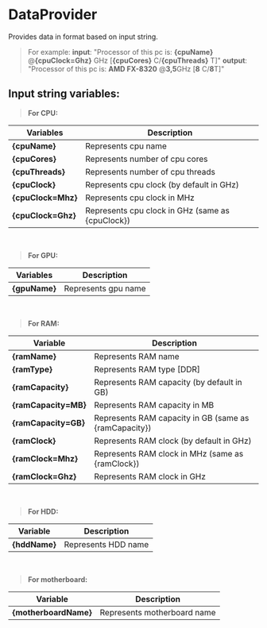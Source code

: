 ﻿
# DataProvider
Provides data in format based on input string.

> For example:
>  **input**: "Processor of this pc is: **{cpuName}** @**{cpuClock=Ghz}** GHz [**{cpuCores}** C/**{cpuThreads}** T]"
>  **output**: "Processor of this pc is: **AMD FX-8320** @**3,5**GHz [**8** C/**8**T]"


## Input string variables:

> **For CPU:**

| Variables          | Description                                      |
|--------------------|--------------------------------------------------|
| **{cpuName}**      | Represents cpu name                              |
| **{cpuCores}**     | Represents number of cpu cores                   |
| **{cpuThreads}**   | Represents number of cpu threads                 |
| **{cpuClock}**     | Represents cpu clock (by default in GHz)         |
| **{cpuClock=Mhz}** | Represents cpu clock in MHz                      |
| **{cpuClock=Ghz}** | Represents cpu clock in GHz (same as {cpuClock}) |

<br/>

> **For GPU:**

| Variables          | Description         |
|--------------------|---------------------|
| **{gpuName}**      | Represents gpu name |

<br/>

> **For RAM:**

| Variable             | Description                                           |
|----------------------|-------------------------------------------------------|
| **{ramName}**        | Represents RAM name                                   |
| **{ramType}**        | Represents RAM type [DDR]                             |
| **{ramCapacity}**    | Represents RAM capacity (by default in GB)            |
| **{ramCapacity=MB}** | Represents RAM capacity in MB                         |
| **{ramCapacity=GB}** | Represents RAM capacity in GB (same as {ramCapacity}) |
| **{ramClock}**       | Represents RAM clock (by default in GHz)              |
| **{ramClock=Mhz}**   | Represents RAM clock in MHz (same as {ramClock})      |
| **{ramClock=Ghz}**   | Represents RAM clock in GHz                           |

<br/>

> **For HDD:**

| Variable             | Description         |
|----------------------|---------------------|
| **{hddName}**        | Represents HDD name |

<br/>

> **For motherboard:**

| Variable              | Description                 |
|-----------------------|-----------------------------|
| **{motherboardName}** | Represents motherboard name |

<br/>

